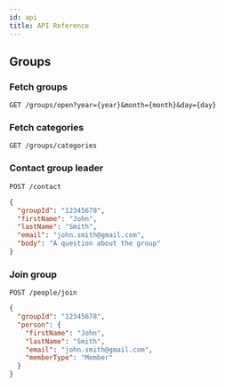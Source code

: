 ```yaml
---
id: api
title: API Reference
---
```


## Groups

### Fetch groups

`GET /groups/open?year={year}&month={month}&day={day}`

### Fetch categories

`GET /groups/categories`

### Contact group leader

`POST /contact`

```json
{
  "groupId": "12345678",
  "firstName": "John",
  "lastName": "Smith",
  "email": "john.smith@gmail.com",
  "body": "A question about the group"
}
```

### Join group

`POST /people/join`

```json
{
  "groupId": "12345678",
  "person": {
    "firstName": "John",
    "lastName": "Smith",
    "email": "john.smith@gmail.com",
    "memberType": "Member"
  }
}
```

